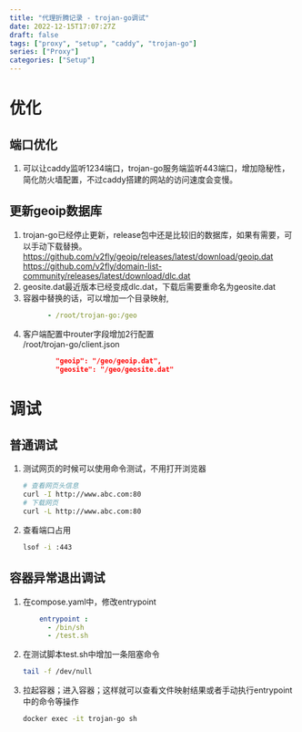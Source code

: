 ```yaml
---
title: "代理折腾记录 - trojan-go调试"
date: 2022-12-15T17:07:27Z
draft: false
tags: ["proxy", "setup", "caddy", "trojan-go"]
series: ["Proxy"]
categories: ["Setup"]
---
```


# 优化
## 端口优化
1. 可以让caddy监听1234端口，trojan-go服务端监听443端口，增加隐秘性，简化防火墙配置，不过caddy搭建的网站的访问速度会变慢。  

## 更新geoip数据库  
1. trojan-go已经停止更新，release包中还是比较旧的数据库，如果有需要，可以手动下载替换。  
https://github.com/v2fly/geoip/releases/latest/download/geoip.dat  
https://github.com/v2fly/domain-list-community/releases/latest/download/dlc.dat  
1. geosite.dat最近版本已经变成dlc.dat，下载后需要重命名为geosite.dat  
1. 容器中替换的话，可以增加一个目录映射,  
    ```yaml
          - /root/trojan-go:/geo
    ```
1. 客户端配置中router字段增加2行配置  
    /root/trojan-go/client.json
    ```json
            "geoip": "/geo/geoip.dat",
            "geosite": "/geo/geosite.dat"
    ```

# 调试
## 普通调试
1. 测试网页的时候可以使用命令测试，不用打开浏览器  
    ```bash
    # 查看网页头信息
    curl -I http://www.abc.com:80
    # 下载网页 
    curl -L http://www.abc.com:80 
    ```
1. 查看端口占用  
    ```bash
    lsof -i :443 
    ```

## 容器异常退出调试
1. 在compose.yaml中，修改entrypoint  
    ```yaml
        entrypoint :
          - /bin/sh
          - /test.sh
    ```
1. 在测试脚本test.sh中增加一条阻塞命令  
    ```bash
    tail -f /dev/null
    ```
1. 拉起容器；进入容器；这样就可以查看文件映射结果或者手动执行entrypoint中的命令等操作
    ```bash
    docker exec -it trojan-go sh
    ```
